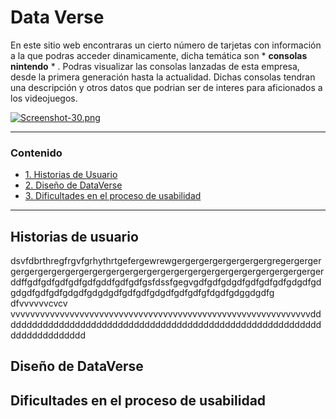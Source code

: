 # Data Verse
En este sitio web encontraras un cierto número de tarjetas con información a la que podras acceder dinamicamente, dicha temática son * **consolas nintendo** * .
Podras visualizar las consolas lanzadas de esta empresa, desde la primera generación hasta la actualidad.
Dichas consolas tendran una descripción y otros datos que podrian ser de interes para aficionados a los videojuegos.

[![Screenshot-30.png](https://i.postimg.cc/SxgNY2Hj/Screenshot-30.png)](https://postimg.cc/cv8NVHxN)

------
### Contenido
* [ 1. Historias de Usuario](#historias-de-usuario)
* [ 2. Diseño de DataVerse](#diseño-de-dataverse)
* [ 3. Dificultades en el proceso de usabilidad](#dificultades-en-el-proceso-de-usabilidad)
------

## Historias de usuario
dsvfdbrthregfrgvfgrhythrtgefergewrewgergergergergergergergregergergergergergergergergergergergergergergergergergergergergergergergergergerddffgdfgdfgdfgdfgdfgddfgdfgdfgsfdssfgegvgdfgdfgdgdfgdfgdfgdfgdgdfgdgdgdfgdfgdfgdgdfgdgdgdfgdfgdfgdgdfgdfgdfgfdgdfgdggdgdfg dfvvvvvvcvcv vvvvvvvvvvvvvvvvvvvvvvvvvvvvvvvvvvvvvvvvvvvvvvvvvvvvvvvvvvvvvdddddddddddddddddddddddddddddddddddddddddddddddddddddddddddddddddddddddddd
## Diseño de DataVerse


## Dificultades en el proceso de usabilidad
